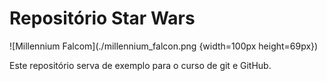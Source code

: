 # Repositório Star Wars

![Millennium Falcom](./millennium_falcon.png {width=100px height=69px})

Este repositório serva de exemplo para o curso de git e GitHub.
